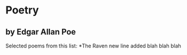 # Poetry
## by Edgar Allan Poe

Selected poems from this list:
*The Raven
new line added
blah
blah
blah
